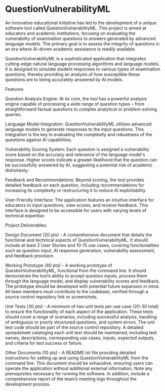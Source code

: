 # QuestionVulnerabilityML

An innovative educational initiative has led to the development of a 
unique software tool called QuestionVulnerabilityML. This project is aimed 
at educators and academic institutions, focusing on evaluating the 
vulnerability of examination questions to answers generated by advanced 
language models. The primary goal is to assess the integrity of questions 
in an era where AI-driven academic assistance is readily available.

QuestionVulnerabilityML is a sophisticated application that integrates 
cutting-edge natural language processing algorithms and language models. 
It is designed to simulate student responses to various types of 
examination questions, thereby providing an analysis of how susceptible 
these questions are to being accurately answered by AI models.

Features:

Question Analysis Engine: At its core, the tool has a powerful analysis 
engine capable of processing a wide range of question types – from 
straightforward factual questions to complex analytical or problem-solving 
queries.

Language Model Integration: QuestionVulnerabilityML utilizes advanced 
language models to generate responses to the input questions. This 
integration is the key to evaluating the complexity and robustness of the 
questions against AI capabilities.

Vulnerability Scoring System: Each question is assigned a vulnerability 
score based on the accuracy and relevance of the language model's 
response. Higher scores indicate a greater likelihood that the question 
can be successfully answered by AI, suggesting a potential risk of 
academic dishonesty.

Feedback and Recommendations: Beyond scoring, the tool provides detailed 
feedback on each question, including recommendations for increasing its 
complexity or restructuring it to reduce AI exploitability.

User-Friendly Interface: The application features an intuitive interface 
for educators to input questions, view scores, and receive feedback. This 
interface is designed to be accessible for users with varying levels of 
technical expertise.

Project Deliverables:

Design Document (20 pts) - A comprehensive document that details the 
functional and technical aspects of QuestionVulnerabilityML. It should 
include at least 2 User Stories and 10-15 use cases, covering 
functionalities such as question input, AI response generation, 
vulnerability assessment, and feedback provision.

Working Prototype (40 pts) - A working prototype of 
QuestionVulnerabilityML, functional from the command line. It should 
demonstrate the tool’s ability to accept question inputs, process them 
through the language model, and display vulnerability scores and feedback. 
The prototype should be developed with potential future expansion in mind. 
All team members must contribute to the codebase, verified through a 
source control repository link or screenshots.

Unit Tests (30 pts) - A minimum of two unit tests per use case (20-30 
total) to ensure the functionality of each aspect of the application. 
These tests should cover a range of scenarios, including successful 
analysis, handling of ambiguous or poorly structured questions, and system 
errors. The unit test code should be part of the source control 
repository. A detailed spreadsheet cataloging each unit test should be 
maintained, including test names, descriptions, corresponding use cases, 
inputs, expected outputs, and criteria for test success or failure.

Other Documents (10 pts) - A README.txt file providing detailed 
instructions for setting up and using QuestionVulnerabilityML from the 
command line. This document should be exhaustive, ensuring users can 
operate the application without additional external information. Note any 
prerequisites necessary for running the software. In addition, include a 
comprehensive report of the team’s meeting logs throughout the development 
process.


